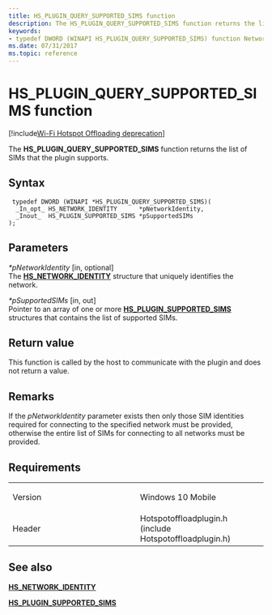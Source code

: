 ```yaml
---
title: HS_PLUGIN_QUERY_SUPPORTED_SIMS function
description: The HS_PLUGIN_QUERY_SUPPORTED_SIMS function returns the list of SIMs that the plugin supports.
keywords: 
- typedef DWORD (WINAPI HS_PLUGIN_QUERY_SUPPORTED_SIMS) function Network Drivers Starting with Windows Vista
ms.date: 07/31/2017
ms.topic: reference
---
```


# HS\_PLUGIN\_QUERY\_SUPPORTED\_SIMS function

[!include[Wi-Fi Hotspot Offloading deprecation](../includes/wi-fi-hotspot-offloading-deprecation.md)]


The **HS\_PLUGIN\_QUERY\_SUPPORTED\_SIMS** function returns the list of SIMs that the plugin supports.

## Syntax

```ManagedCPlusPlus
 typedef DWORD (WINAPI *HS_PLUGIN_QUERY_SUPPORTED_SIMS)(
  _In_opt_ HS_NETWORK_IDENTITY      *pNetworkIdentity,
  _Inout_  HS_PLUGIN_SUPPORTED_SIMS *pSupportedSIMs
);
```

## Parameters

*\*pNetworkIdentity* \[in, optional\]  
The [**HS\_NETWORK\_IDENTITY**](hs-network-identity.md) structure that uniquely identifies the network.

*\*pSupportedSIMs* \[in, out\]  
Pointer to an array of one or more [**HS\_PLUGIN\_SUPPORTED\_SIMS**](hs-plugin-supported-sims.md) structures that contains the list of supported SIMs.

## Return value

This function is called by the host to communicate with the plugin and does not return a value.

## Remarks

If the *pNetworkIdentity* parameter exists then only those SIM identities required for connecting to the specified network must be provided, otherwise the entire list of SIMs for connecting to all networks must be provided.

## Requirements

<table>
<colgroup>
<col width="50%" />
<col width="50%" />
</colgroup>
<tbody>
<tr class="odd">
<td><p>Version</p></td>
<td><p>Windows 10 Mobile</p></td>
</tr>
<tr class="even">
<td><p>Header</p></td>
<td>Hotspotoffloadplugin.h (include Hotspotoffloadplugin.h)</td>
</tr>
</tbody>
</table>

## See also


[**HS\_NETWORK\_IDENTITY**](hs-network-identity.md)

[**HS\_PLUGIN\_SUPPORTED\_SIMS**](hs-plugin-supported-sims.md)

 

 




